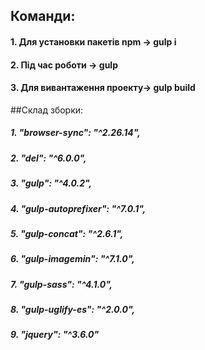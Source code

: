 ## Команди:

#### 1. Для установки пакетів npm -> **gulp i**

#### 2. Під час роботи -> **gulp**

#### 3. Для вивантаження проекту-> **gulp build**
  
  

##Склад зборки:
	
##### 1. "browser-sync": "^2.26.14",
##### 2. "del": "^6.0.0",
##### 3. "gulp": "^4.0.2",
##### 4. "gulp-autoprefixer": "^7.0.1",
##### 5. "gulp-concat": "^2.6.1",
##### 6. "gulp-imagemin": "^7.1.0",
##### 7. "gulp-sass": "^4.1.0",
##### 8. "gulp-uglify-es": "^2.0.0",
##### 9. "jquery": "^3.6.0"
